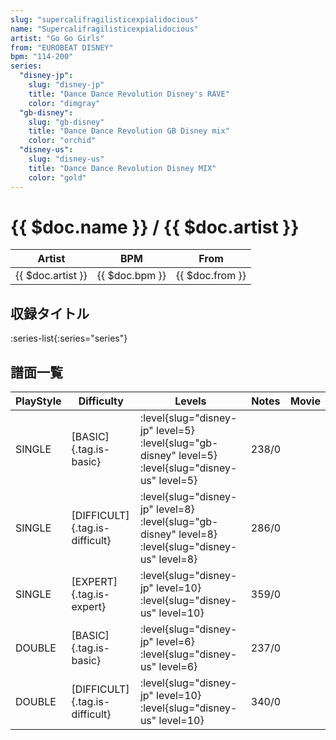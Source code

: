 ```yaml
---
slug: "supercalifragilisticexpialidocious"
name: "Supercalifragilisticexpialidocious"
artist: "Go Go Girls"
from: "EUROBEAT DISNEY"
bpm: "114-200"
series:
  "disney-jp":
    slug: "disney-jp"
    title: "Dance Dance Revolution Disney's RAVE"
    color: "dimgray"
  "gb-disney":
    slug: "gb-disney"
    title: "Dance Dance Revolution GB Disney mix"
    color: "orchid"
  "disney-us":
    slug: "disney-us"
    title: "Dance Dance Revolution Disney MIX"
    color: "gold"
---
```


# {{ $doc.name }} / {{ $doc.artist }}

|Artist|BPM|From|
|------|---|----|
|{{ $doc.artist }}|{{ $doc.bpm }}|{{ $doc.from }}|

## 収録タイトル

:series-list{:series="series"}

## 譜面一覧

|PlayStyle|Difficulty|Levels|Notes|Movie|
|---------|----------|------|-----|-----|
|SINGLE|[BASIC]{.tag.is-basic}|:level{slug="disney-jp" level=5} :level{slug="gb-disney" level=5} :level{slug="disney-us" level=5}|238/0||
|SINGLE|[DIFFICULT]{.tag.is-difficult}|:level{slug="disney-jp" level=8} :level{slug="gb-disney" level=8} :level{slug="disney-us" level=8}|286/0||
|SINGLE|[EXPERT]{.tag.is-expert}|:level{slug="disney-jp" level=10} :level{slug="disney-us" level=10}|359/0||
|DOUBLE|[BASIC]{.tag.is-basic}|:level{slug="disney-jp" level=6} :level{slug="disney-us" level=6}|237/0||
|DOUBLE|[DIFFICULT]{.tag.is-difficult}|:level{slug="disney-jp" level=10} :level{slug="disney-us" level=10}|340/0||
